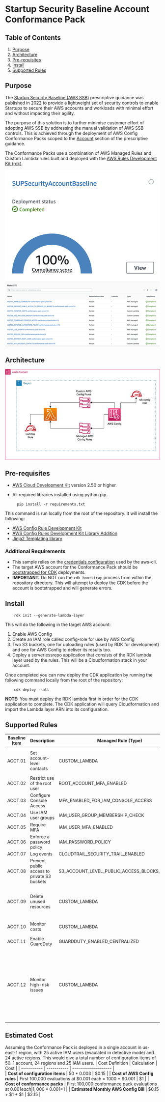 Startup Security Baseline Account Conformance Pack
==========================================

Table of Contents
-----------------

1. [Purpose](#purpose)
2. [Architecture](#architecture)
3. [Pre-requisites](#pre-requisites) 
4. [Install](#install)
5. [Supported Rules](#supported-rules)

## Purpose
The [Startup Security Baseline (AWS SSB)](https://docs.aws.amazon.com/prescriptive-guidance/latest/aws-startup-security-baseline/welcome.html) prescriptive guidance was published in 2022 to provide a lightweight set of security controls to enable Startups to secure their AWS accounts and workloads with minimal effort and without impacting their agility.

The purpose of this solution is to further minimise customer effort of adopting AWS SSB by addressing the manual validation of AWS SSB controls. This is achieved through the deployment of AWS Config Conformance Packs scoped to the [Account](https://docs.aws.amazon.com/prescriptive-guidance/latest/aws-startup-security-baseline/controls-acct.html) section of the prescriptive guidance.

The Conformance Packs use a combination of AWS Managed Rules and Custom Lambda rules built and deployed with the [AWS Rules Development Kit (rdk)](https://github.com/awslabs/aws-config-rdk).

![Compliance View](/images/config1.png "Compliance View")
![Rules View](/images/config2.png "Rules View")

## Architecture
![Architecture](/images/ssb_conformance_pack_diagram.png "Architecture")
## Pre-requisites
* [AWS Cloud Development Kit](https://docs.aws.amazon.com/cdk/v2/guide/home.html) version 2.50 or higher.
* All required libraries installed using python pip. 

        pip install -r requirements.txt

This command is run locally from the root of the repository. It will install the following:
  * [AWS Config Rule Development Kit](https://github.com/awslabs/aws-config-rdk)
  * [AWS Config Rules Development Kit Library Addition](https://github.com/awslabs/aws-config-rdklib)
  * [Jinja2 Templating library](https://jinja.palletsprojects.com/en/3.1.x/)

### Additional Requirements
* This sample relies on the [credentials configuration](https://docs.aws.amazon.com/cli/latest/userguide/cli-chap-configure.html) used by the aws-cli. 
* The target AWS account for the Conformance Pack should be [bootstrapped for CDK](https://docs.aws.amazon.com/cdk/v2/guide/bootstrapping.html) deployments. 
* **IMPORTANT:** Do NOT run the `cdk bootstrap` process from within the repository directory. This will attempt to deploy the CDK before the account is bootstrapped and will generate errors.
## Install

        rdk init --generate-lambda-layer

This will do the following in the target AWS account:
1. Enable AWS Config
2. Create an IAM role called config-role for use by AWS Config
3. Two S3 buckets, one for uploading rules (used by RDK for development) and one for AWS Config to deliver its results too.
4. Deploy a serverlessrepo application that consists of the RDK lambda layer used by the rules. This will be a Cloudformation stack in your account.

Once completed you can now deploy the CDK application by running the following command locally from the root of the repository:

        cdk deploy --all

**NOTE:** You must deploy the RDK lambda first in order for the CDK application to complete. The CDK application will query Cloudformation and import the Lambda layer ARN into its configuration.

## Supported Rules
| Baseline Item | Description | Managed Rule (Type) | Conformance Pack Rule | Notes |
| ----------- | ----------- | -------------------- | ---------------------- | -- |
| ACCT.01 | Set account-level contacts | CUSTOM_LAMBDA | ACCT01_SET_ACCOUNT_CONTACTS | Checks that 'BILLING', 'OPERATIONS', 'SECURITY' contacts are set | 
| ACCT.02 | Restrict use of the root user | ROOT_ACCOUNT_MFA_ENABLED | ACCT02_RESTRICT_ROOT_USER | |
| ACCT.03 | Configure Console Access | MFA_ENABLED_FOR_IAM_CONSOLE_ACCESS | ACCT03_CONFIGURE_CONSOLE_ACCESS | |
| ACCT.04 | Use IAM user groups | IAM_USER_GROUP_MEMBERSHIP_CHECK | ACCT04_USE_IAM_USER_GROUPS | |
| ACCT.05 | Require MFA | IAM_USER_MFA_ENABLED | ACCT05_REQUIRE_MFA | |
| ACCT.06 | Enforce a password policy | IAM_PASSWORD_POLICY | ACCT06_ENFORCE_A_PASSWORD_POLICY | |
| ACCT.07 | Log events | CLOUDTRAIL_SECURITY_TRAIL_ENABLED | ACCT07_LOG_EVENTS | |
| ACCT.08 | Prevent public access to private S3 buckets | S3_ACCOUNT_LEVEL_PUBLIC_ACCESS_BLOCKS_PERIODIC | ACCT08_PREVENT_PUBLIC_ACCESS_TO_PRIVATE_S3_BUCKETS | |
| ACCT.09 | Delete unused resources	| CUSTOM_LAMBDA | ACC09_DELETE_UNUSED_RESOURCES | This will check for the presence of default VPCs in all available regions in the account |
| ACCT.10 | Monitor costs | CUSTOM_LAMBDA | ACCT10_MONITOR_COSTS |	 Checks for at least one Budget configured |
| ACCT.11 | Enable GuardDuty | GUARDDUTY_ENABLED_CENTRALIZED | ACCT11_ENABLE_GUARDDUTY | |
| ACCT.12 | Monitor high-risk issues | CUSTOM_LAMBDA | ACCT12_MONITOR_HIGH_RISK_ISSUES | Requires Premium Support subscription. Checks Trusted Adivsor for any issues in 'error' state. If Premium Support is not enabled will report as NOT_APPLICABLE and have no status in the Console  |

## Estimated Cost
Assuming the Conformance Pack is deployed in a single account in us-east-1 region, with 25 active IAM users (evaulated in detective mode) and 24 active regions. This would give a total number of configuration items of 50. 1 account, 24 regions and 25 IAM users.
| Cost Definition | Calculation | Cost | 
| ----------- | ----------- | -------------------- |  
| __Cost of configuration items__ | 50 * 0.003 | $0.15 |
| __Cost of AWS Config rules__ |  First 100,000 evaluations at $0.001 each = 1000 * $0.001 | $1 |
| __Cost of conformance packs__ | First 100,000 conformance pack evaluations at $0.001 each | 1,000 * 0.001 =$1 |
| __Estimated Monthly AWS Config Bill__ | $0.15 + $1 + $1 | $2.15 |
